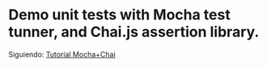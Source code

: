 # Demo unit tests with Mocha test tunner, and Chai.js assertion library.


Siguiendo: [Tutorial Mocha+Chai](https://mherman.org/blog/2015/09/10/testing-node-js-with-mocha-and-chai/)